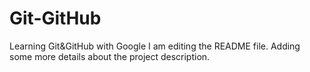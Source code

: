 # Git-GitHub
Learning Git&amp;GitHub with Google
I am editing the README file. Adding some more details about the project description.
